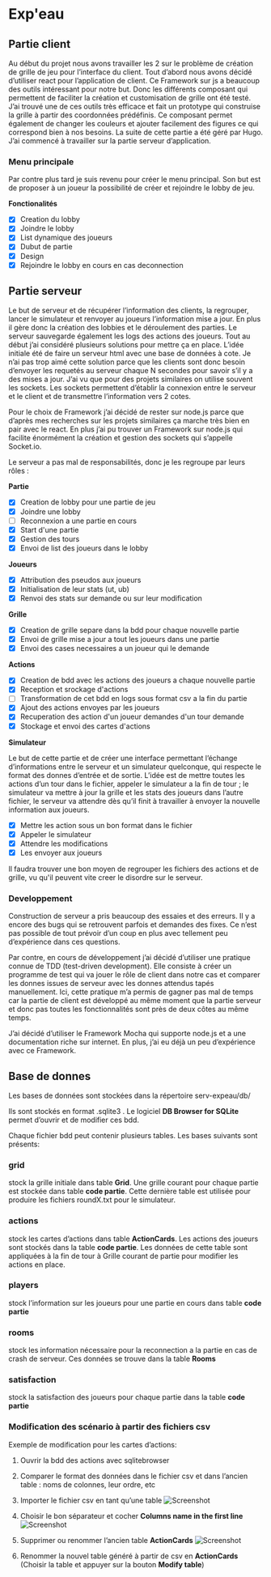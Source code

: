 # Exp'eau
## Partie client
Au début du projet nous avons travailler les 2 sur le problème de création de grille de jeu pour l’interface du client. Tout d’abord nous avons décidé d’utiliser react pour l’application de client. Ce Framework sur js a beaucoup des outils intéressant pour notre but. Donc les différents composant qui permettent de faciliter la création et customisation de grille ont été testé. J’ai trouvé une de ces outils très efficace et fait un prototype qui construise la grille à partir des coordonnées prédéfinis. Ce composant permet également de changer les couleurs et ajouter facilement des figures ce qui correspond bien à nos besoins.  La suite de cette partie a été géré par Hugo. J’ai commencé à travailler sur la partie serveur d’application.

### Menu principale
Par contre plus tard je suis revenu pour créer le menu principal. Son but est de proposer à un joueur la possibilité de créer et rejoindre le lobby de jeu. 

**Fonctionalités**

- [x] Creation du lobby
- [x] Joindre le lobby
- [x] List dynamique des joueurs
- [x] Dubut de partie
- [x] Design
- [x] Rejoindre le lobby en cours en cas deconnection

## Partie serveur
Le but de serveur et de récupérer l’information des clients, la regrouper, lancer le simulateur et renvoyer au joueurs l’information mise a jour. En plus il gère donc la création des lobbies et le déroulement des parties. Le serveur sauvegarde également les logs des actions des joueurs. 
Tout au début j’ai considéré plusieurs solutions pour mettre ça en place. L’idée initiale été de faire un serveur html avec une base de données à cote. Je n’ai pas trop aimé cette solution parce que les clients sont donc besoin d’envoyer les requetés au serveur chaque N secondes pour savoir s’il y a des mises a jour. J’ai vu que pour des projets similaires on utilise souvent les sockets. Les sockets permettent d’établir la connexion entre le serveur et le client et de transmettre l’information vers 2 cotes. 

Pour le choix de Framework j’ai décidé de rester sur node.js parce que d’après mes recherches sur les projets similaires ça marche très bien en pair avec le react. En plus j’ai pu trouver un Framework sur node.js qui facilite énormément la création et gestion des sockets qui s’appelle Socket.io.

Le serveur a pas mal de responsabilités, donc je les regroupe par leurs rôles :

**Partie**
- [x] Creation de lobby pour une partie de jeu
- [x] Joindre une lobby
- [ ] Reconnexion a une partie en cours
- [x] Start d'une partie
- [x] Gestion des tours
- [x] Envoi de list des joueurs dans le lobby

**Joueurs**
- [x] Attribution des pseudos aux joueurs
- [x] Initialisation de leur stats (ut, ub)
- [x] Renvoi des stats sur demande ou sur leur modification

**Grille**
- [x] Creation de grille separe dans la bdd pour chaque nouvelle partie
- [x] Envoi de grille mise a jour a tout les joueurs dans une partie
- [x] Envoi des cases necessaires a un joueur qui le demande

**Actions**
- [x] Creation de bdd avec les actions des joueurs a chaque nouvelle partie
- [x] Reception et srockage d'actions
- [ ] Transformation de cet bdd en logs sous format csv a la fin du partie
- [x] Ajout des actions envoyes par les joueurs
- [x] Recuperation des action d'un joueur demandes d'un tour demande
- [x] Stockage et envoi des cartes d'actions

**Simulateur**

Le but de cette partie et de créer une interface permettant l’échange d’informations entre le serveur et un simulateur quelconque, qui respecte le format des donnes d’entrée et de sortie. L’idée est de mettre toutes les actions d’un tour dans le fichier, appeler le simulateur a la fin de tour ; le simulateur va mettre à jour la grille et les stats des joueurs dans l’autre fichier, le serveur va attendre dès qu’il finit à travailler à envoyer la nouvelle information aux joueurs.
- [x] Mettre les action sous un bon format dans le fichier
- [x] Appeler le simulateur
- [x] Attendre les modifications
- [x] Les envoyer aux joueurs

Il faudra trouver une bon moyen de regrouper les  fichiers des actions et de grille, vu qu'il peuvent vite creer le disordre sur le serveur.

### Developpement
Construction de serveur a pris beaucoup des essaies et des erreurs. Il y a encore des bugs qui se retrouvent parfois et demandes des fixes. Ce n’est pas possible de tout prévoir d’un coup en plus avec tellement peu d’expérience dans ces questions. 

Par contre, en cours de développement j’ai décidé d’utiliser une pratique connue de TDD (test-driven development). Elle consiste à créer un programme de test qui va jouer le rôle de client dans notre cas et comparer les donnes issues de serveur avec les donnes attendus tapés manuellement. Ici, cette pratique m’a permis de gagner pas mal de temps car la partie de client est développé au même moment que la partie serveur et donc pas toutes les fonctionnalités sont près de deux côtes au même temps. 

J’ai décidé d’utiliser le Framework Mocha qui supporte node.js et a une documentation riche sur internet. En plus, j’ai eu déjà un peu d’expérience avec ce Framework.


## Base de donnes
Les bases de données sont stockées dans la répertoire serv-expeau/db/

Ils sont stockés en format .sqlite3 . Le logiciel **DB Browser for SQLite** permet d’ouvrir et de modifier ces bdd.

Chaque fichier bdd peut contenir plusieurs tables.
Les bases suivants sont présents: 

### grid
stock la grille initiale dans table **Grid**. Une grille courant pour chaque partie est stockée dans table **code partie**. Cette dernière table est utilisée pour produire les fichiers roundX.txt pour le simulateur.

### actions
stock les cartes d’actions dans table **ActionCards**. Les actions des joueurs sont stockés dans la table **code partie**. Les données de cette table sont appliquées à la fin de tour à Grille courant de partie pour modifier les actions en place.

### players
stock l’information sur les joueurs pour une partie en cours dans table **code partie**


### rooms
stock les information nécessaire pour la reconnection a la partie en cas de crash de serveur. Ces données se trouve dans la table **Rooms**

### satisfaction
stock la satisfaction des joueurs pour chaque partie dans la table **code partie**


### Modification des scénario à partir des fichiers csv

Exemple de modification pour les cartes d’actions:

1. Ouvrir la bdd des actions avec sqlitebrowser

2. Comparer le format des données dans le fichier csv et dans l’ancien table : noms de colonnes, leur ordre, etc

3. Importer le fichier csv en tant qu’une table
![Screenshot](Screens/1.png)

4. Choisir le bon séparateur et cocher **Columns name in the first line**
![Screenshot](Screens/2.png)

5. Supprimer ou renommer l’ancien table **ActionCards**
![Screenshot](Screens/3.png)

6. Renommer la nouvel table généré à partir de csv en **ActionCards** (Choisir la table et appuyer sur la bouton **Modify table**)







